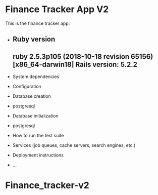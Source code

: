 # Finance Tracker App V2

This is the finance tracker app.



* Ruby version
  ---
  ruby 2.5.3p105 (2018-10-18 revision 65156) [x86_64-darwin18]
  Rails version: 5.2.2
  ---
  
* System dependencies

* Configuration

* Database creation
- postgresql

* Database initialization
-  postgresql

* How to run the test suite

* Services (job queues, cache servers, search engines, etc.)

* Deployment instructions

* ...
# Finance_tracker-v2
